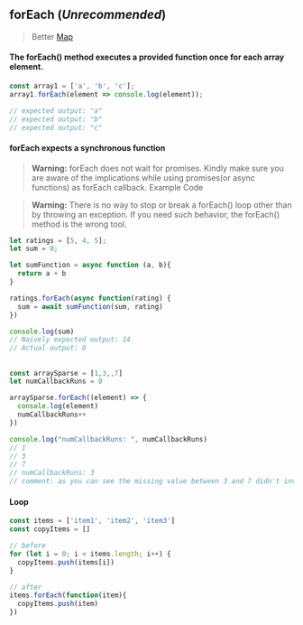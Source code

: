 ## forEach (***Unrecommended***)
> Better [Map](/while/map.md)
#### The forEach() method executes a provided function once for each array element.

```js
const array1 = ['a', 'b', 'c'];
array1.forEach(element => console.log(element));

// expected output: "a"
// expected output: "b"
// expected output: "c"

```

#### forEach expects a synchronous function

> **Warning:** forEach does not wait for promises. Kindly make sure you are aware of the implications while using promises(or async functions) as forEach callback. Example Code

> **Warning:** There is no way to stop or break a forEach() loop other than by throwing an exception. If you need such behavior, the forEach() method is the wrong tool.

```js
let ratings = [5, 4, 5];
let sum = 0;

let sumFunction = async function (a, b){
  return a + b
}

ratings.forEach(async function(rating) {
  sum = await sumFunction(sum, rating)
})

console.log(sum)
// Naively expected output: 14
// Actual output: 0
```

## 

```js
const arraySparse = [1,3,,7]
let numCallbackRuns = 0

arraySparse.forEach((element) => {
  console.log(element)
  numCallbackRuns++
})

console.log("numCallbackRuns: ", numCallbackRuns)
// 1
// 3
// 7
// numCallbackRuns: 3
// comment: as you can see the missing value between 3 and 7 didn't invoke callback function.
```

#### Loop

```js
const items = ['item1', 'item2', 'item3']
const copyItems = []

// before
for (let i = 0; i < items.length; i++) {
  copyItems.push(items[i])
}

// after
items.forEach(function(item){
  copyItems.push(item)
})
```

